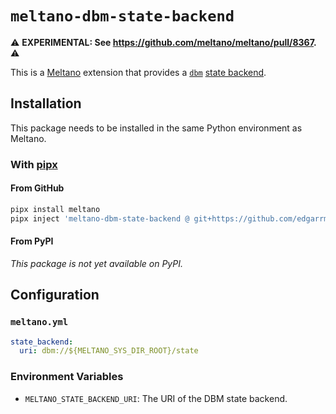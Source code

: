# `meltano-dbm-state-backend`

⚠️ **EXPERIMENTAL: See https://github.com/meltano/meltano/pull/8367.** ⚠️

<!--
[![PyPI version](https://img.shields.io/pypi/v/meltano-dbm-state-backend.svg?logo=pypi&logoColor=FFE873&color=blue)](https://pypi.org/project/meltano-dbm-state-backend)
[![Python versions](https://img.shields.io/pypi/pyversions/meltano-dbm-state-backend.svg?logo=python&logoColor=FFE873)](https://pypi.org/project/meltano-dbm-state-backend)
-->

This is a [Meltano][meltano] extension that provides a [`dbm`][dbm] [state backend][state-backend].

## Installation

This package needs to be installed in the same Python environment as Meltano.

### With [pipx]

#### From GitHub

```bash
pipx install meltano
pipx inject 'meltano-dbm-state-backend @ git+https://github.com/edgarrmondragon/meltano-dbm-state-backend.git'
```
#### From PyPI

_This package is not yet available on PyPI._

## Configuration

### `meltano.yml`

```yaml
state_backend:
  uri: dbm://${MELTANO_SYS_DIR_ROOT}/state
```

### Environment Variables

* `MELTANO_STATE_BACKEND_URI`: The URI of the DBM state backend.

[meltano]: https://meltano.com
[dbm]: https://docs.python.org/3/library/dbm.html
[state-backend]: https://docs.meltano.com/concepts/state_backends
[pipx]: https://github.com/pypa/pipx
